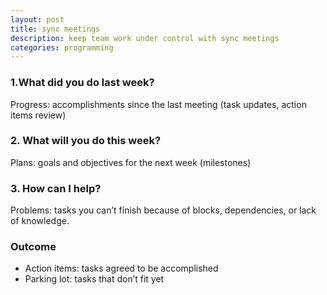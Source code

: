 ```yaml
---
layout: post
title: sync meetings
description: keep team work under control with sync meetings
categories: programming
---
```

### 1.What did you do last week?
Progress: accomplishments since the last meeting (task updates, action items review)

### 2. What will you do this week?
Plans: goals and objectives for the next week (milestones)

### 3. How can I help?
Problems: tasks you can’t finish because of blocks, dependencies, or lack of knowledge.

### Outcome
* Action items: tasks agreed to be accomplished
* Parking lot: tasks that don’t fit yet

